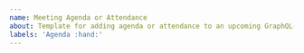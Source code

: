```yaml
---
name: Meeting Agenda or Attendance
about: Template for adding agenda or attendance to an upcoming GraphQL-JS Working Group meeting.
labels: 'Agenda :hand:'
---
```


<!--

Before attending a GraphQL Working Group meeting, please check the following:

- You (or your organization) has signed the Specification Membership Agreement.
  https://github.com/graphql/foundation

- You have read the participation guidelines and intend on contributing to the discussion. To respect meeting size, attendees should be relevant to the agenda. Recordings and notes will be posted after the meeting.
  https://github.com/graphql/graphql-js-wg#participation-guidelines

- Agenda items must include:
  - Relevant links (RFC, issues, PRs)
  - Champion's name
  - Expected time to discuss

-->
